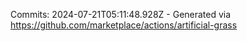 Commits: 2024-07-21T05:11:48.928Z - Generated via https://github.com/marketplace/actions/artificial-grass
<br>
